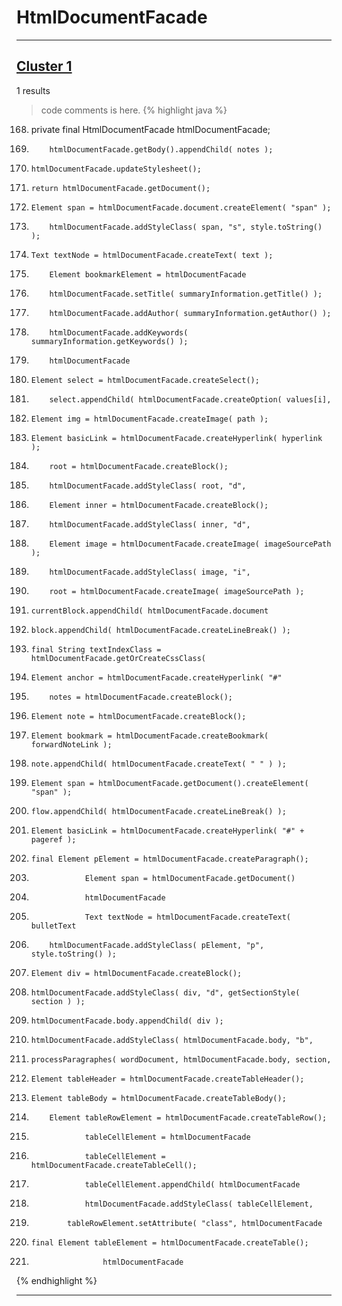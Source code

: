 # HtmlDocumentFacade

***

## [Cluster 1](./1)
1 results
> code comments is here.
{% highlight java %}
168. private final HtmlDocumentFacade htmlDocumentFacade;
193.         htmlDocumentFacade.getBody().appendChild( notes );
195.     htmlDocumentFacade.updateStylesheet();
200.     return htmlDocumentFacade.getDocument();
207.     Element span = htmlDocumentFacade.document.createElement( "span" );
235.         htmlDocumentFacade.addStyleClass( span, "s", style.toString() );
237.     Text textNode = htmlDocumentFacade.createText( text );
249.         Element bookmarkElement = htmlDocumentFacade
264.         htmlDocumentFacade.setTitle( summaryInformation.getTitle() );
267.         htmlDocumentFacade.addAuthor( summaryInformation.getAuthor() );
270.         htmlDocumentFacade.addKeywords( summaryInformation.getKeywords() );
273.         htmlDocumentFacade
288.     Element select = htmlDocumentFacade.createSelect();
291.         select.appendChild( htmlDocumentFacade.createOption( values[i],
302.     Element img = htmlDocumentFacade.createImage( path );
327.     Element basicLink = htmlDocumentFacade.createHyperlink( hyperlink );
391.         root = htmlDocumentFacade.createBlock();
392.         htmlDocumentFacade.addStyleClass( root, "d",
397.         Element inner = htmlDocumentFacade.createBlock();
398.         htmlDocumentFacade.addStyleClass( inner, "d",
403.         Element image = htmlDocumentFacade.createImage( imageSourcePath );
404.         htmlDocumentFacade.addStyleClass( image, "i",
414.         root = htmlDocumentFacade.createImage( imageSourcePath );
427.     currentBlock.appendChild( htmlDocumentFacade.document
435.     block.appendChild( htmlDocumentFacade.createLineBreak() );
442.     final String textIndexClass = htmlDocumentFacade.getOrCreateCssClass(
447.     Element anchor = htmlDocumentFacade.createHyperlink( "#"
457.         notes = htmlDocumentFacade.createBlock();
461.     Element note = htmlDocumentFacade.createBlock();
465.     Element bookmark = htmlDocumentFacade.createBookmark( forwardNoteLink );
471.     note.appendChild( htmlDocumentFacade.createText( " " ) );
473.     Element span = htmlDocumentFacade.getDocument().createElement( "span" );
491.     flow.appendChild( htmlDocumentFacade.createLineBreak() );
498.     Element basicLink = htmlDocumentFacade.createHyperlink( "#" + pageref );
510.     final Element pElement = htmlDocumentFacade.createParagraph();
562.                 Element span = htmlDocumentFacade.getDocument()
564.                 htmlDocumentFacade
571.                 Text textNode = htmlDocumentFacade.createText( bulletText
594.         htmlDocumentFacade.addStyleClass( pElement, "p", style.toString() );
603.     Element div = htmlDocumentFacade.createBlock();
604.     htmlDocumentFacade.addStyleClass( div, "d", getSectionStyle( section ) );
605.     htmlDocumentFacade.body.appendChild( div );
614.     htmlDocumentFacade.addStyleClass( htmlDocumentFacade.body, "b",
617.     processParagraphes( wordDocument, htmlDocumentFacade.body, section,
624.     Element tableHeader = htmlDocumentFacade.createTableHeader();
625.     Element tableBody = htmlDocumentFacade.createTableBody();
641.         Element tableRowElement = htmlDocumentFacade.createTableRow();
663.                 tableCellElement = htmlDocumentFacade
668.                 tableCellElement = htmlDocumentFacade.createTableCell();
697.                 tableCellElement.appendChild( htmlDocumentFacade
701.                 htmlDocumentFacade.addStyleClass( tableCellElement,
709.             tableRowElement.setAttribute( "class", htmlDocumentFacade
722.     final Element tableElement = htmlDocumentFacade.createTable();
726.                     htmlDocumentFacade
{% endhighlight %}

***

